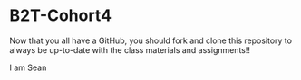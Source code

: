 # B2T-Cohort4
Now that you all have a GitHub, you should fork and clone this repository to always be up-to-date with the class materials and assignments!!


I am Sean
